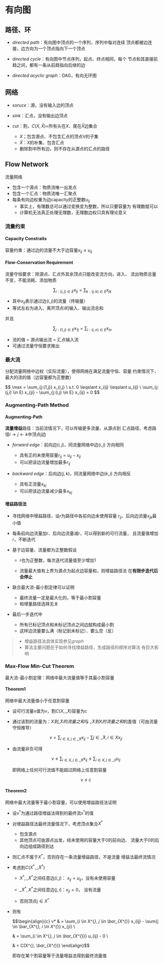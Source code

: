 #	有向图

##	路径、环

-	*directed path*：有向图中顶点的一个序列，序列中每对连续
	顶点都被边连接，边方向为一个顶点指向下一个顶点

-	*directed cycle*：有向图中节点序列，起点、终点相同，每个
	节点和其直接前趋之间，都有一条从前趋指向后继的边

-	*directed acyclic graph*：DAG，有向无环图

##	网络

-	*soruce*：源，没有输入边的顶点

-	*sink*：汇点，没有输出边顶点

-	*cut*：割，$C(X,\bar X)$=所有头在$X$、尾在$\bar X$边集合

	-	$X$；包含源点、不包含汇点的顶点V的子集
	-	$\bar X$：$X$的补集，包含汇点
	-	删除割中所有边，则不存在从源点的汇点的路径

##	Flow Network

流量网络

-	包含一个源点：物质流唯一出发点
-	包含一个汇点：物质流唯一汇聚点
-	每条有向边权重为边capacity的正整数$u_{ij}$
	-	事实上，有理数总可以通过变换变为整数，所以只要容量为
		有理数就可以
	-	计算机无法真正处理无理数，无理数边权只具有理论意义

###	流量约束

####	Capacity Constraits

容量约束：通过边的流量不大于边容量$x_{ij} \leqslant u_{ij}$

####	Flow-Conservation Requirement

流量守恒要求：除源点、汇点外其余顶点只能改变流方向，进入、
流出物质总量不变，不能消耗、添加物质

$$
\sum_{i:(i,j) \in E} x_{ij} = \sum_{k:(j,k) \in E} x_{jk}
$$

-	其中$x_{ij}$表示通过边$(i,j)$的流量（传输量）
-	等式左右为进入、离开顶点i的输入、输出流总和

并且

$$
\sum_{j:(1,j) \in E} x_{1j} = \sum_{i:(i,n) \in E} x_{in}
$$

-	流的值 = 源点输出流 = 汇点输入流
-	可通过流量守恒要求推出

###	最大流

分配流量网络中边权（实际流量），使得网络在满足流量守恒、容量
约束情况下，最大的流的值（边容量都为正整数）

$$
\max = \sum_{j:(1,j)} x_{i,j} \\
s.t. 0 \leqslant x_{ij} \leqslant u_{ij} \\
\sum_{j:(j,i) \in E) x_{ji} - \sum_{j:(i,j) \in E} x_{ij} = 0
$$

###	Augmenting-Path Method

####	Augmenting-Path

**流量增益**路径：当前流情况下，可以传输更多流量、从源点到
汇点路径，考虑路径$i \rightarrow j \leftarrow k$中顶点j边

-	*forward edge*：前向边$(i, j)$，同流量网络中边$(i, j)$
	方向相同

	-	具有正的未使用容量$r_{ij} = u_{ij} - x_{ij}$
	-	可以把该边流量增加最多$r_{ij}$

-	*backward edge*：后向边$(j, k)$，同流量网络中边$(k, j)$
	方向相反

	-	具有正流量$x_{kj}$
	-	可以把该边流量减少最多$x_{kj}$

####	增益路径法

-	寻找网络中增益路径，设$r$为路径中各前向边未使用容量
	$r_{ij}$、后向边流量$x_{jk}$最小值

-	每条前向边流量加r、后向边流量减r，可以得到新的可行流量，
	且流量值增加r，不断迭代

-	基于边容量、流量都为正整数假设

	-	r也为正整数，每次迭代流量值至少增加1

	-	流量最大值有上界为源点为起点边容量和，则增益路径法
		在**有限步迭代后会停止**
	
-	联合最大流-最小割定律可以证明

	-	最终流量一定是最大化的，等于最小割容量
	-	和增量路径选择无关

-	最后一步迭代中

	-	所有已标记顶点和未标记顶点之间边就构成最小割
	-	这样边流量要么满（标记到未标记）、要么空（反）

> - 增益路径法具体实现参见*graph*
> - 算法主要问题在于如何寻找增益路径，生成路径的顺序对算法
	有巨大影响

###	Max-Flow Min-Cut Theorem

最大流-最小割定理：网络中最大流量值等于其最小割容量

####	Theorem1

网络中最大流量值小于任意割容量

-	设可行流量x值为v，割$C(X, \bar_X)$容量为c

-	通过该割的流量为：*$X$到$\bar_X$的流量之和*与
	*$\bar_X$到$X$的流量之和*的差值（可由流量守恒推导）

	$$
	v = \sum_{i \in X, j \in \bar_X} x_{ij} -
		\sum{j \in \bar_X, i \in X} x_{ji}
	$$

-	由流量非负可得

	$$
	v \leqslant \sum_{i \in X, j \in \bar_X} x_{ij}
		\leqslant \sum_{i \in X, j \in \bar_x} u_{ij}
	$$

	即网络上任何可行流值不能超过网络上任意割容量

	$$v \leqslant c$$

####	Theorem2

网络中最大流量等于最小割容量，可以使用增益路径法证明

-	设$v^{*}$为通过路径增益法得到的最终流$x^{*}$的值

-	对增益路径法最终流量情况下，考虑顶点集合$X^{*}$
	-	包含源点
	-	其他顶点可由源点出发，经未使用的容量大于0的前向边、
		流量大于0的后向边组成路径到达

-	则汇点不属于$X^{*}$，否则存在一条流量增益路径，不是流量
	增益法最终流情况

-	考虑割$C(X^{*}, \bar_{X^{*}})$

	-	$X^{*}, \bar_{X^{*}}$之间任意边$(i,j)$：
		$x_{ij} = u_{ij}$，没有未使用容量

	-	$\bar_{X^{*}}, X^{*}$之间任意边$(j,i)$：$x_{ji}=0$，
		没有流量

	-	否则顶点j$\in X^{*}$
	
-	则有

	$$\begin{align}{c}
	v* & = \sum_{i \in X^{*}, j \in \bar_{X^{*}} x_{ij} -
		\sum{j \in \bar_{X^{*}, i \in X^{*}} x_{ji} \\

	& = \sum_{i \in X^{*}, j \in \bar_{X^{*}}} u_{ij} - 0 \\

	& = C(X^{*}, \bar_{X^{*}})
	\end{align}$$

	即存在某个割容量等于流量增益法得到最终流量值

